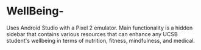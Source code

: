# WellBeing-
Uses Android Studio with a Pixel 2 emulator. Main functionality is a hidden sidebar that contains various resources that can enhance
any UCSB student's wellbeing in terms of nutrition, fitness, mindfulness, and medical.
